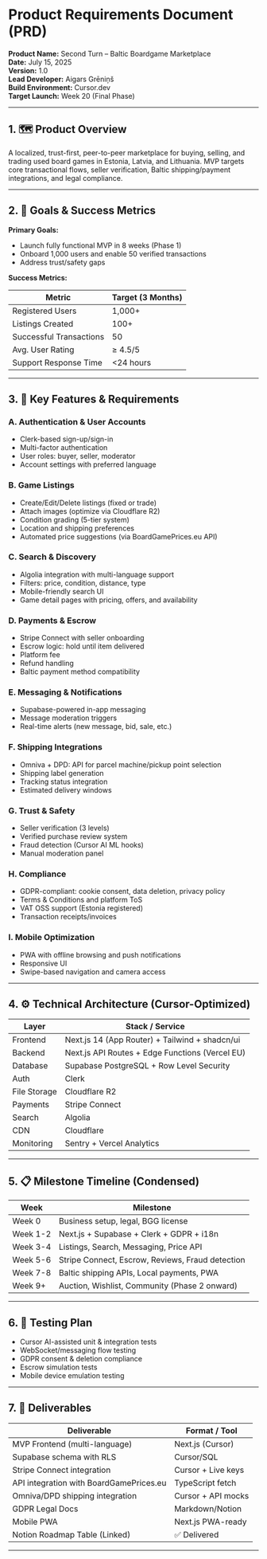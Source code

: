 # Product Requirements Document (PRD)

**Product Name:** Second Turn – Baltic Boardgame Marketplace  
**Date:** July 15, 2025  
**Version:** 1.0  
**Lead Developer:** Aigars Grēniņš  
**Build Environment:** Cursor.dev  
**Target Launch:** Week 20 (Final Phase)

---

## 1. 🗺️ Product Overview

A localized, trust-first, peer-to-peer marketplace for buying, selling, and trading used board games in Estonia, Latvia, and Lithuania. MVP targets core transactional flows, seller verification, Baltic shipping/payment integrations, and legal compliance.

---

## 2. 🎯 Goals & Success Metrics

**Primary Goals:**

- Launch fully functional MVP in 8 weeks (Phase 1)
- Onboard 1,000 users and enable 50 verified transactions
- Address trust/safety gaps

**Success Metrics:**

| Metric                  | Target (3 Months) |
| ----------------------- | ----------------- |
| Registered Users        | 1,000+            |
| Listings Created        | 100+              |
| Successful Transactions | 50                |
| Avg. User Rating        | ≥ 4.5/5           |
| Support Response Time   | <24 hours         |

---

## 3. 🧩 Key Features & Requirements

### A. Authentication & User Accounts

- Clerk-based sign-up/sign-in
- Multi-factor authentication
- User roles: buyer, seller, moderator
- Account settings with preferred language

### B. Game Listings

- Create/Edit/Delete listings (fixed or trade)
- Attach images (optimize via Cloudflare R2)
- Condition grading (5-tier system)
- Location and shipping preferences
- Automated price suggestions (via BoardGamePrices.eu API)

### C. Search & Discovery

- Algolia integration with multi-language support
- Filters: price, condition, distance, type
- Mobile-friendly search UI
- Game detail pages with pricing, offers, and availability

### D. Payments & Escrow

- Stripe Connect with seller onboarding
- Escrow logic: hold until item delivered
- Platform fee
- Refund handling
- Baltic payment method compatibility

### E. Messaging & Notifications

- Supabase-powered in-app messaging
- Message moderation triggers
- Real-time alerts (new message, bid, sale, etc.)

### F. Shipping Integrations

- Omniva + DPD: API for parcel machine/pickup point selection
- Shipping label generation
- Tracking status integration
- Estimated delivery windows

### G. Trust & Safety

- Seller verification (3 levels)
- Verified purchase review system
- Fraud detection (Cursor AI ML hooks)
- Manual moderation panel

### H. Compliance

- GDPR-compliant: cookie consent, data deletion, privacy policy
- Terms & Conditions and platform ToS
- VAT OSS support (Estonia registered)
- Transaction receipts/invoices

### I. Mobile Optimization

- PWA with offline browsing and push notifications
- Responsive UI
- Swipe-based navigation and camera access

---

## 4. ⚙️ Technical Architecture (Cursor-Optimized)

| Layer        | Stack / Service                                 |
| ------------ | ----------------------------------------------- |
| Frontend     | Next.js 14 (App Router) + Tailwind + shadcn/ui  |
| Backend      | Next.js API Routes + Edge Functions (Vercel EU) |
| Database     | Supabase PostgreSQL + Row Level Security        |
| Auth         | Clerk                                           |
| File Storage | Cloudflare R2                                   |
| Payments     | Stripe Connect                                  |
| Search       | Algolia                                         |
| CDN          | Cloudflare                                      |
| Monitoring   | Sentry + Vercel Analytics                       |

---

## 5. 📋 Milestone Timeline (Condensed)

| Week     | Milestone                                        |
| -------- | ------------------------------------------------ |
| Week 0   | Business setup, legal, BGG license               |
| Week 1-2 | Next.js + Supabase + Clerk + GDPR + i18n         |
| Week 3-4 | Listings, Search, Messaging, Price API           |
| Week 5-6 | Stripe Connect, Escrow, Reviews, Fraud detection |
| Week 7-8 | Baltic shipping APIs, Local payments, PWA        |
| Week 9+  | Auction, Wishlist, Community (Phase 2 onward)    |

---

## 6. 🧪 Testing Plan

- Cursor AI-assisted unit & integration tests
- WebSocket/messaging flow testing
- GDPR consent & deletion compliance
- Escrow simulation tests
- Mobile device emulation testing

---

## 7. 📝 Deliverables

| Deliverable                             | Format / Tool      |
| --------------------------------------- | ------------------ |
| MVP Frontend (multi-language)           | Next.js (Cursor)   |
| Supabase schema with RLS                | Cursor/SQL         |
| Stripe Connect integration              | Cursor + Live keys |
| API integration with BoardGamePrices.eu | TypeScript fetch   |
| Omniva/DPD shipping integration         | Cursor + API mocks |
| GDPR Legal Docs                         | Markdown/Notion    |
| Mobile PWA                              | Next.js PWA-ready  |
| Notion Roadmap Table (Linked)           | ✅ Delivered       |

---
